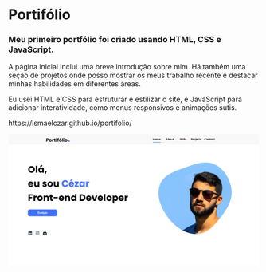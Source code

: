 # Portifólio
### Meu primeiro portfólio foi criado usando HTML, CSS e JavaScript. 
A página inicial inclui uma breve introdução sobre mim. Há também uma seção de projetos onde posso mostrar os meus trabalho recente e destacar minhas habilidades em diferentes áreas.

Eu usei HTML e CSS para estruturar e estilizar o site, e JavaScript para adicionar interatividade, como menus responsivos e animações sutis.
<p>https://ismaelczar.github.io/portifolio/</p>

![preview img](/preview.png)

